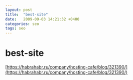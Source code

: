 ```yaml
---
layout: post
title:  "best-site"
date:   2009-09-03 14:21:32 +0400
categories: seo
tags: seo
---
```


# best-site
[https://habrahabr.ru/company/hosting-cafe/blog/321390/](https://habrahabr.ru/company/hosting-cafe/blog/321390/)
